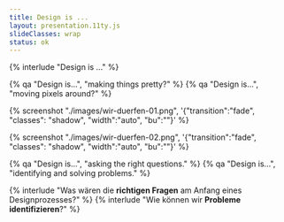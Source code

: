 ```yaml
---
title: Design is ...
layout: presentation.11ty.js
slideClasses: wrap
status: ok
---
```


{% interlude "Design is ..." %}

{% qa "Design is...", "making things pretty?" %}
{% qa "Design is...", "moving pixels around?" %}


{% screenshot "./images/wir-duerfen-01.png", '{"transition":"fade", "classes": "shadow", "width":"auto", "bu":""}' %}

{% screenshot "./images/wir-duerfen-02.png", '{"transition":"fade", "classes": "shadow", "width":"auto", "bu":""}' %}

{% qa "Design is...", "asking the right questions." %}
{% qa "Design is...", "identifying and solving problems." %}

{% interlude "Was wären die <strong>richtigen Fragen</strong> am Anfang eines Designprozesses?" %}
{% interlude "Wie können wir <strong>Probleme identifizieren</strong>?" %}
